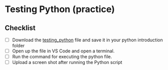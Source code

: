 # Testing Python (practice)

## Checklist

- [ ] Download the [testing_python](testing_python.py) file and save it in your python introduction folder
- [ ] Open up the file in VS Code and open a terminal.
- [ ] Run the command for executing the python file.
- [ ] Upload a screen shot after running the Python script